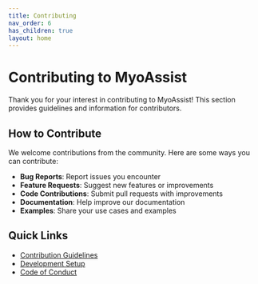 ```yaml
---
title: Contributing
nav_order: 6
has_children: true
layout: home
---
```


# Contributing to MyoAssist

Thank you for your interest in contributing to MyoAssist! This section provides guidelines and information for contributors.

## How to Contribute

We welcome contributions from the community. Here are some ways you can contribute:

- **Bug Reports**: Report issues you encounter
- **Feature Requests**: Suggest new features or improvements
- **Code Contributions**: Submit pull requests with improvements
- **Documentation**: Help improve our documentation
- **Examples**: Share your use cases and examples

## Quick Links

- [Contribution Guidelines](contribution-guidelines)
- [Development Setup](development-setup)
- [Code of Conduct](code-of-conduct) 